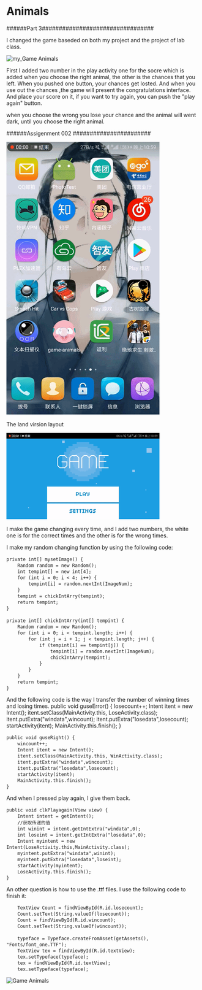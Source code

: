 # Animals

######Part 3#################################

I changed the game baseded on both my project and the project of lab class.

![my_Game Animals](https://github.com/Hubertyori/game-animals/blob/huixiaoyang/SVID_20180325_205137_20180325205639.gif)

First I added two number in the play activity one for the socre which is added when you choose the right animal, the other is the chances that you left. When you pushed one button, your chances get losted. And when you use out the chances ,the game will present the congratulations interface. And place your score on it, if you want to try again, you can push the "play again" button.

when you choose the wrong you lose your chance and the animal will went dark, until you choose the right animal.

######Assigenment 002 #######################

![my_Game Animals](https://github.com/Hubertyori/game-animals/blob/master/SVID_20180323_225905_20180323230534.gif)

The land virsion layout

![my_Game Animals_land](https://github.com/Hubertyori/game-animals/blob/master/SVID_20180323_225946_20180323230309.gif)

I make the game changing every time, and I add two numbers, the white one is for the correct times and the other is for the wrong times.

I make my random changing function by using the following code:

    private int[] mysetImage() {
        Random random = new Random();
        int tempint[] = new int[4];
        for (int i = 0; i < 4; i++) {
            tempint[i] = random.nextInt(ImageNum);
        }
        tempint = chickIntArry(tempint);
        return tempint;
    }
    
    private int[] chickIntArry(int[] tempint) {
        Random random = new Random();
        for (int i = 0; i < tempint.length; i++) {
            for (int j = i + 1; j < tempint.length; j++) {
                if (tempint[i] == tempint[j]) {
                    tempint[i] = random.nextInt(ImageNum);
                    chickIntArry(tempint);
                }
            }
        }
        return tempint;
    }
    
And the following code is the way I transfer the number of winning times and losing times.
    public void guseError() {
        losecount++;
        Intent itent = new Intent();
        itent.setClass(MainActivity.this, LoseActivity.class);
        itent.putExtra("windata",wincount);
        itent.putExtra("losedata",losecount);
        startActivity(itent);
        MainActivity.this.finish();
    }

    public void guseRight() {
        wincount++;
        Intent itent = new Intent();
        itent.setClass(MainActivity.this, WinActivity.class);
        itent.putExtra("windata",wincount);
        itent.putExtra("losedata",losecount);
        startActivity(itent);
        MainActivity.this.finish();
    }
    
And when I pressed play again, I give them back.

    public void clkPlayagain(View view) {
        Intent intent = getIntent();
        //获取传递的值
        int winint = intent.getIntExtra("windata",0);
        int loseint = intent.getIntExtra("losedata",0);
        Intent myintent = new Intent(LoseActivity.this,MainActivity.class);
        myintent.putExtra("windata",winint);
        myintent.putExtra("losedata",loseint);
        startActivity(myintent);
        LoseActivity.this.finish();
    }
    
An other question is how to use the .ttf files.
I use the following code to finish it:

        TextView Count = findViewById(R.id.losecount);
        Count.setText(String.valueOf(losecount));
        Count = findViewById(R.id.wincount);
        Count.setText(String.valueOf(wincount));

        typeface = Typeface.createFromAsset(getAssets(), "Fonts/font_one.TTF");
        TextView tex = findViewById(R.id.textView);
        tex.setTypeface(typeface);
        tex = findViewById(R.id.textView);
        tex.setTypeface(typeface);
        
        

![Game Animals](display/demo.gif)
